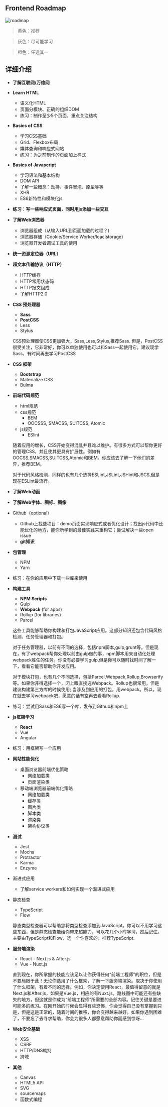 ## Frontend Roadmap
![roadmap](./img/roadmap.png)

> 黄色：推荐

> 灰色：尽可能学习

> 橙色：任选其一

## 详细介绍

+ **了解互联网/万维网**

+ **Learn HTML**
    + 语义化HTML
    + 页面分模块、正确的组织DOM
    + 练习：制作至少5个页面，重点关注结构

+ **Basics of CSS**
    + 学习CSS基础
    + Grid、Flexbox布局
    + 媒体查询和响应式网站
    + 练习：为之前制作的页面加上样式

+ **Basics of Javascript**
    + 学习语法和基本结构
    + DOM API
    + 了解一些概念：劫持、事件冒泡、原型等等
    + XHR
    + ES6新特性和模块化js

+ **练习：写一些响应式页面，同时用js添加一些交互**

+ **了解Web浏览器**
    + 浏览器组成（从输入URL到页面加载的过程？)
    + 浏览器存储（Cookie/Service Worker/loaclstorage）
    + 浏览器开发者调试工具的使用 

    
+ **统一资源定位器（URL）**

+ **超文本传输协议（HTTP）**
    + HTTP缓存
    + HTTP常用状态码
    + HTTP报文组成
    + 了解HTTP2.0

+ **CSS 预处理器**
    + **Sass** 
    + **PostCSS**
    + Less
    + Stylus

    CSS预处理器使CSS更加强大，Sass,Less,Stylus,推荐Sass. 但是，PostCSS很受关注，它非常好，你可以单独使用也可以和Sass一起使用它。建议现学Sass，有时间再去学习PostCSS

+ **CSS 框架**
    + **Bootstrap**
    + Materialize CSS
    + Bulma

+ **前端代码规范**
    + html规范
    + css规范
        + BEM
        + OOCSSS, SMACSS, SUITCSS, Atomic
    + js规范
        + ESlint

    随着应用的增长，CSS开始变得混乱并且难以维护。有很多方式可以帮你更好的管理CSS，并且使其更具有扩展性。例如有OOCSS,SMACSS,SUITCSS,Atomic和BEM。你应该去了解一下他们的差异，推荐BEM。

    对于代码风格检测，同样的也有几个选择ESLint,JSLint,JSHint和JSCS,但是现在ESLint最流行。

+ **了解Web动画**

+ **了解Web字体、图标、图像**

+ Github（optional）
    + Github上找些项目：demo页面实现响应式或者优化设计；找出js代码中还能优化的地方，能你所学到的最佳实践来重构它；尝试解决一些open issue
    + **git知识**

+ **包管理**
    + NPM
    + Yarn

+ 练习：在你的应用中下载一些库来使用

+ **构建工具**
    + **NPM Scripts**
    + Gulp
    + **Webpack** (for apps)
    + Rollup (for libraries)
    + Parcel

    这些工具能够帮助你构建和打包JavaScript应用。这部分知识还包含代码风格检测、任务管理器和打包。

    对于任务管理器，以前有不同的选择，包括npm脚本,gulp,grunt等。但是现在，有了webpack帮你处理以前由gulp做的事，npm脚本用来自动化处理webpack胜任的任务。你没有必要学习gulp,但是你可以随时找时间了解一下，看看它能否帮助你开发应用。
    
    对于模块打包，也有几个不同选择，包括Parcel,Webpack,Rollup,Browserify等。如果你非得选择一个，闭上眼直接选Webpack。Rollup也很常用，但是建议构建第三方库的时候使用; 当涉及到应用的打包，用webpack。所以，现在就去学习webpack吧，愿意的话有空再去看看Rollup.

+ 练习：尝试用Sass和ES6写一个库，发布到Github和npm上
    
+ **js框架学习**
    + **React**
    + Vue
    + Angular

+ 练习：用框架写一个应用

+ **网站性能优化**
    + 桌面浏览器前端优化策略
        + 网络加载类
        + 页面渲染类
    + 移动端浏览器前端优化策略
        + 网络加载类
        + 缓存类
        + 图片类
        + 脚本类
        + 渲染类
        + 架构协议类

+ **测试**
    + Jest
    + Mocha
    + Protractor
    + Karma
    + Enzyme

+ 渐进式应用
    + 了解service workers和如何实现一个渐进式应用
    
+ 静态检查
    + TypeScript
    + Flow

    静态类型检查器可以帮助您将类型检查添加到JavaScript。你可以不用学习这些东西，但是静态检查能给你带来超能力，可以花几个小时学习，然后记住。主要由TypeScript和Flow，选一个你喜欢的，推荐TypeScript.

+ **服务端渲染**
    + React - Next.js & After.js
    + Vue - Nuxt.js

    直到现在，你所掌握的技能应该足以让你获得任何“前端工程师”的职位，但是不要局限于此！无论你选用了什么框架，了解一下服务端渲染。取决于你使用了什么框架，有着不同的选择。例如，你决定使用React，最值得留意的就是Next.js和After.js，如果是Vue.js，相应的有Nuxt.js。路线图中可能还有些缺失的地方，但这就是你成为“前端工程师”所需要的全部内容。记住关键是要进可能多的练习。在刚开始的时候会显得有些恐怖，你会觉得自己没有掌握到只是，但是这是正常的，随着时间的推移，你会变得越来越好。如果你遇到困难了，不要忘了去寻求帮助，你会为很多人都愿意帮助你而感到惊讶...
      
+ **Web安全基础**
    + XSS
    + CSRF
    + HTTP/DNS劫持
    + 跨域

+ **其他**
    + Canvas
    + HTML5 API
    + SVG
    + sourcemaps
    + 函数式编程


